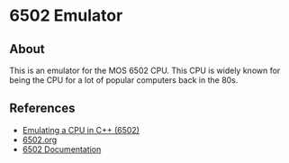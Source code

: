 # 6502 Emulator

## About
This is an emulator for the MOS 6502 CPU. This CPU is widely known for being the CPU for a lot of popular computers back in the 80s.

## References 
- [Emulating a CPU in C++ (6502)](https://www.youtube.com/watch?v=qJgsuQoy9bc)
- [6502.org](http://www.6502.org/)
- [6502 Documentation](http://www.obelisk.me.uk/6502/)
